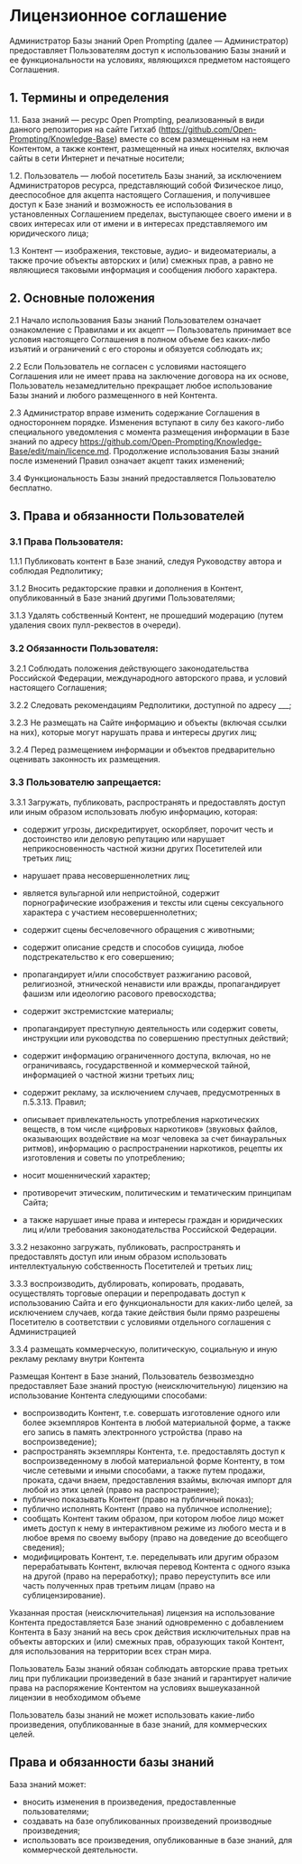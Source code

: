 # Лицензионное соглашение

Администратор Базы знаний Open Prompting (далее — Администратор) предоставляет Пользователям доступ к использованию Базы знаний и ее функциональности на условиях, являющихся предметом настоящего Соглашения. 

## 1. Термины и определения

1.1. База знаний — ресурс Open Prompting, реализованный в види данного репозитория на сайте Гитхаб (https://github.com/Open-Prompting/Knowledge-Base) вместе со всем размещенным на нем Контентом, а также контент, размещенный на иных носителях, включая сайты в сети Интернет и печатные носители;

1.2. Пользователь — любой посетитель Базы знаний, за исключением Администраторов ресурса, представляющий собой Физическое лицо, дееспособное для акцепта настоящего Соглашения, и получившее доступ к Базе знаний и возможность ее использования в установленных Соглашением пределах, выступающее своего имени и в своих интересах или от имени и в интересах представляемого им юридического лица;

1.3 Контент — изображения, текстовые, аудио- и видеоматериалы, а также прочие объекты авторских и (или) смежных прав, а равно не являющиеся таковыми информация и сообщения любого характера.

## 2. Основные положения

2.1 Начало использования Базы знаний Пользователем означает ознакомление с Правилами и их акцепт — Пользователь принимает все условия настоящего Соглашения в полном объеме без каких-либо изъятий и ограничений с его стороны и обязуется соблюдать их;

2.2 Если Пользователь не согласен с условиями настоящего Соглашения или не имеет права на заключение договора на их основе, Пользователь незамедлительно прекращает любое использование Базы знаний и любого размещенного в ней Контента.

2.3 Администратор вправе изменить содержание Соглашения в одностороннем порядке. Изменения вступают в силу без какого-либо специального уведомления с момента размещения информации в Базе знаний по адресу https://github.com/Open-Prompting/Knowledge-Base/edit/main/licence.md. Продолжение использования Базы знаний после изменений Правил означает акцепт таких изменений;

3.4 Функциональность Базы знаний предоставляется Пользователю бесплатно.

## 3. Права и обязанности Пользователей

### 3.1 Права Пользователя:

1.1.1  Публиковать контент в Базе знаний, следуя Руководству автора и соблюдая Редполитику;

3.1.2  Вносить редакторские правки и дополнения в Контент, опубликованный в Базе знаний другими Пользователями;

3.1.3  Удалять собственный Контент, не прошедший модерацию (путем удаления своих пулл-реквестов в очереди).

### 3.2 Обязанности Пользователя:

3.2.1 Соблюдать положения действующего законодательства Российской Федерации, международного авторского права, и условий настоящего Соглашения;

3.2.2 Следовать рекомендациям Редполитики, доступной по адресу ___;

3.2.3 Не размещать на Сайте информацию и объекты (включая ссылки на них), которые могут нарушать права и интересы других лиц;

3.2.4 Перед размещением информации и объектов предварительно оценивать законность их размещения.

### 3.3 Пользователю запрещается:
3.3.1 Загружать, публиковать, распространять и предоставлять доступ или иным образом использовать любую информацию, которая:

  * содержит угрозы, дискредитирует, оскорбляет, порочит честь и достоинство или деловую репутацию или нарушает неприкосновенность частной жизни других Посетителей или третьих лиц;

  * нарушает права несовершеннолетних лиц;

  * является вульгарной или непристойной, содержит порнографические изображения и тексты или сцены сексуального характера с участием несовершеннолетних;

  * содержит сцены бесчеловечного обращения с животными;

  * содержит описание средств и способов суицида, любое подстрекательство к его совершению;

  * пропагандирует и/или способствует разжиганию расовой, религиозной, этнической ненависти или вражды, пропагандирует фашизм или идеологию расового превосходства;

  * содержит экстремистские материалы;

  * пропагандирует преступную деятельность или содержит советы, инструкции или руководства по совершению преступных действий;

  * содержит информацию ограниченного доступа, включая, но не ограничиваясь, государственной и коммерческой тайной, информацией о частной жизни третьих лиц;

  * содержит рекламу, за исключением случаев, предусмотренных в п.5.3.13. Правил;

  * описывает привлекательность употребления наркотических веществ, в том числе «цифровых наркотиков» (звуковых файлов, оказывающих воздействие на мозг человека за счет бинауральных ритмов), информацию о распространении наркотиков, рецепты их изготовления и советы по употреблению;

  * носит мошеннический характер;

  * противоречит этическим, политическим и тематическим принципам Сайта;

  * а также нарушает иные права и интересы граждан и юридических лиц и/или требования законодательства Российской Федерации.

3.3.2 незаконно загружать, публиковать, распространять и предоставлять доступ или иным образом использовать интеллектуальную собственность Посетителей и третьих лиц;

3.3.3 воспроизводить, дублировать, копировать, продавать, осуществлять торговые операции и перепродавать доступ к использованию Сайта и его функциональности для каких-либо целей, за исключением случаев, когда такие действия были прямо разрешены Посетителю в соответствии с условиями отдельного соглашения с Администрацией

3.3.4 размещать коммерческую, политическую, социальную и иную рекламу рекламу внутри Контента




Размещая Контент в Базе знаний, Пользователь безвозмездно предоставляет Базе знаний простую (неисключительную) лицензию на использование Контента следующими способами:
  * воспроизводить Контент, т.е. совершать изготовление одного или более экземпляров Контента в любой материальной форме, а также его запись в память электронного устройства (право на воспроизведение);
  * распространять экземпляры Контента, т.е. предоставлять доступ к воспроизведенному в любой материальной форме Контенту, в том числе сетевыми и иными способами, а также путем продажи, проката, сдачи внаем, предоставления взаймы, включая импорт для любой из этих целей (право на распространение);
  * публично показывать Контент (право на публичный показ);
  * публично исполнять Контент (право на публичное исполнение);
  * сообщать Контент таким образом, при котором любое лицо может иметь доступ к нему в интерактивном режиме из любого места и в любое время по своему выбору (право на доведение до всеобщего сведения);
  * модифицировать Контент, т.е. переделывать или другим образом перерабатывать Контент, включая перевод Контента с одного языка на другой (право на переработку);
право переуступить все или часть полученных прав третьим лицам (право на сублицензирование).

Указанная простая (неисключительная) лицензия на использование Контента предоставляется Базе знаний одновременно с добавлением Контента в Базу знаний на весь срок действия исключительных прав на объекты авторских и (или) смежных прав, образующих такой Контент, для использования на территории всех стран мира.

Пользователь Базы знаний обязан соблюдать авторские права третьих лиц при публикации произведений в базе знаний и гарантирует наличие права на распоряжение Контентом на условиях вышеуказанной лицензии в необходимом объеме

Пользователь базы знаний не может использовать какие-либо произведения, опубликованные в базе знаний, для коммерческих целей.


## Права и обязанности базы знаний

База знаний может:
  * вносить изменения в произведения, предоставленные пользователями;
  * создавать на базе опубликованных произведений производные произведения;
  * использовать все произведения, опубликованные в базе знаний, для коммерческой деятельности.
